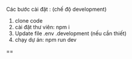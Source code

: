 Các bước cài đặt : (chế độ development) 
1. clone code
2. cài đặt thư viên: npm i 
3. Update file .env .development (nếu cần thiết)
4. chạy dự án: npm run dev

== 
